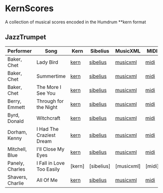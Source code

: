 # KernScores
A collection of musical scores encoded in the Humdrum **kern format

## JazzTrumpet

Performer | Song | Kern | Sibelius | MusicXML | MIDI | PDF 
----------|------|------|----------|----------|------|----
Baker, Chet | Lady Bird | [kern](https://raw.githubusercontent.com/hleveillegauvin/KernScores/master/JazzTrumpet/kern/Baker_Chet-Lady_Bird.krn) | [sibelius](https://github.com/hleveillegauvin/KernScores/raw/master/JazzTrumpet/sibelius/Baker_Chet-Lady_Bird.sib) | [musicxml](https://raw.githubusercontent.com/hleveillegauvin/KernScores/master/JazzTrumpet/musicxml/Baker_Chet-Lady_Bird.xml) | [midi](https://github.com/hleveillegauvin/KernScores/raw/master/JazzTrumpet/midi/Baker_Chet-Lady_Bird.mid) | [pdf](https://github.com/hleveillegauvin/KernScores/raw/master/JazzTrumpet/pdf/Baker_Chet-Lady_Bird.pdf)
Baker, Chet | Summertime | [kern](https://raw.githubusercontent.com/hleveillegauvin/KernScores/master/JazzTrumpet/kern/Baker_Chet-Summertime.krn) | [sibelius](https://github.com/hleveillegauvin/KernScores/raw/master/JazzTrumpet/sibelius/Baker_Chet-Summertime.sib) | [musicxml](https://raw.githubusercontent.com/hleveillegauvin/KernScores/master/JazzTrumpet/musicxml/Baker_Chet-Summertime.xml) | [midi](https://github.com/hleveillegauvin/KernScores/raw/master/JazzTrumpet/midi/Baker_Chet-Summertime.mid) | [pdf](https://github.com/hleveillegauvin/KernScores/raw/master/JazzTrumpet/pdf/Baker_Chet-Summertime.pdf)
Baker, Chet | The More I See You | [kern](https://raw.githubusercontent.com/hleveillegauvin/KernScores/master/JazzTrumpet/kern/Baker_Chet-The_More_I_See_You.krn) | [sibelius](https://github.com/hleveillegauvin/KernScores/raw/master/JazzTrumpet/sibelius/Baker_Chet-The_More_I_See_You.sib) | [musicxml](https://raw.githubusercontent.com/hleveillegauvin/KernScores/master/JazzTrumpet/musicxml/Baker_Chet-The_More_I_See_You.xml) | [midi](https://github.com/hleveillegauvin/KernScores/raw/master/JazzTrumpet/midi/Baker_Chet-The_More_I_See_You.mid) | [pdf](https://github.com/hleveillegauvin/KernScores/raw/master/JazzTrumpet/pdf/Baker_Chet-The_More_I_See_You%20.pdf)
Berry, Emmett | Through for the Night | [kern](https://raw.githubusercontent.com/hleveillegauvin/KernScores/master/JazzTrumpet/kern/Berry_Emmett-Through_For_The_Night.krn) | [sibelius](https://github.com/hleveillegauvin/KernScores/blob/master/JazzTrumpet/sibelius/Berry_Emmett-Through_For_The_Night.sib?raw=true) | [musicxml](https://raw.githubusercontent.com/hleveillegauvin/KernScores/master/JazzTrumpet/musicxml/Berry_Emmett-Through_For_The_Night.xml) | [midi](https://github.com/hleveillegauvin/KernScores/raw/master/JazzTrumpet/midi/Berry_Emmett-Through_For_The_Night.mid) | [pdf](https://github.com/hleveillegauvin/KernScores/blob/master/JazzTrumpet/pdf/Berry_Emmett-Through_For_The_Night.pdf)
Byrd, Donald | Witchcraft | [kern](https://raw.githubusercontent.com/hleveillegauvin/KernScores/master/JazzTrumpet/kern/Byrd_Donald-Witchcraft.krn) | [sibelius](https://github.com/hleveillegauvin/KernScores/raw/master/JazzTrumpet/sibelius/Byrd_Donald-Witchcraft.sib) | [musicxml](https://raw.githubusercontent.com/hleveillegauvin/KernScores/master/JazzTrumpet/musicxml/Byrd_Donald-Witchcraft.xml) | [midi](https://github.com/hleveillegauvin/KernScores/raw/master/JazzTrumpet/midi/Byrd_Donald-Witchcraft.mid) | [pdf](https://github.com/hleveillegauvin/KernScores/raw/master/JazzTrumpet/pdf/Byrd_Donald-Witchcraft.pdf)
Dorham, Kenny | I Had The Craziest Dream | [kern](https://raw.githubusercontent.com/hleveillegauvin/KernScores/master/JazzTrumpet/kern/Dorham_Kenny-I_Had_The_Craziest_Dream.krn) | [sibelius](https://github.com/hleveillegauvin/KernScores/raw/master/JazzTrumpet/sibelius/Dorham_Kenny-I_Had_The_Craziest_Dream.sib) | [musicxml](https://raw.githubusercontent.com/hleveillegauvin/KernScores/master/JazzTrumpet/musicxml/Dorham_Kenny-I_Had_The_Craziest_Dream.xml) | [midi](https://github.com/hleveillegauvin/KernScores/raw/master/JazzTrumpet/midi/Dorham_Kenny-I_Had_The_Craziest_Dream.mid) | [pdf](https://github.com/hleveillegauvin/KernScores/raw/master/JazzTrumpet/pdf/Dorham_Kenny-I_Had_The_Craziest_Dream.pdf)
Mitchell, Blue | I'll Close My Eyes | [kern](https://raw.githubusercontent.com/hleveillegauvin/KernScores/master/JazzTrumpet/kern/Mitchell_Blue-I'll_Close_My_Eyes.krn) | [sibelius](https://github.com/hleveillegauvin/KernScores/raw/master/JazzTrumpet/sibelius/Mitchell_Blue-I'll_Close_My_Eyes.sib) | [musicxml](https://raw.githubusercontent.com/hleveillegauvin/KernScores/master/JazzTrumpet/musicxml/Mitchell_Blue-I'll_Close_My_Eyes.xml) | [midi](https://github.com/hleveillegauvin/KernScores/raw/master/JazzTrumpet/midi/Mitchell_Blue-I'll_Close_My_Eyes.mid) | [pdf](https://github.com/hleveillegauvin/KernScores/raw/master/JazzTrumpet/pdf/Mitchell_Blue-I'll_Close_My_Eyes%20.pdf)
Panely, Charles | I Fall in Love Too Easily | [kern] | [sibelius] | [musicxml] | [midi] | [pdf]
Shavers, Charlie | All Of Me | [kern](https://raw.githubusercontent.com/hleveillegauvin/KernScores/master/JazzTrumpet/kern/Shavers_Charlie-All_Of_Me.krn) | [sibelius](https://github.com/hleveillegauvin/KernScores/raw/master/JazzTrumpet/sibelius/Shavers_Charlie-All_Of_Me.sib) | [musicxml](https://raw.githubusercontent.com/hleveillegauvin/KernScores/master/JazzTrumpet/musicxml/Shavers_Charlie-All_Of_Me.xml) | [midi](https://github.com/hleveillegauvin/KernScores/raw/master/JazzTrumpet/midi/Shavers_Charlie-All_Of_Me.mid) | [pdf](https://github.com/hleveillegauvin/KernScores/raw/master/JazzTrumpet/pdf/Shavers_Charlie-All_Of_Me.pdf)
